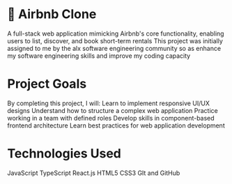 # 🏡 Airbnb Clone
A full-stack web application mimicking Airbnb's core functionality, enabling users to list, discover, and book short-term rentals
This project was initially assigned to me by the alx software engineering community so as enhance my software engineering skills and improve my coding capacity 

# Project Goals
By completing this project, I will:
  Learn to implement responsive UI/UX designs
  Understand how to structure a complex web application
  Practice working in a team with defined roles
  Develop skills in component-based frontend architecture
  Learn best practices for web application development

# Technologies Used
  JavaScript
  TypeScript
  React.js
  HTML5
  CSS3
  GIt and GitHub
